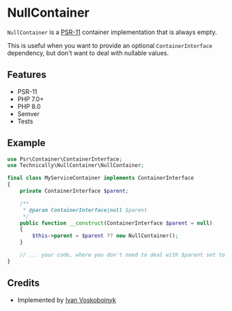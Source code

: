 # NullContainer

`NullContainer` is a [PSR-11](https://www.php-fig.org/psr/psr-11/) container implementation that is always empty. 

This is useful when you want to provide an optional `ContainerInterface` dependency, 
but don't want to deal with nullable values.

## Features

- PSR-11
- PHP 7.0+
- PHP 8.0
- Semver
- Tests

## Example

```php
use Psr\Container\ContainerInterface;
use Technically\NullContainer\NullContainer;

final class MyServiceContainer implements ContainerInterface
{
    private ContainerInterface $parent;

    /**
     * @param ContainerInterface|null $parent
     */
    public function __construct(ContainerInterface $parent = null)
    {
        $this->parent = $parent ?? new NullContainer();
    }

    // ... your code, where you don't need to deal with $parent set to `null`.
}
```

## Credits

- Implemented by [Ivan Voskoboinyk](https://github.com/e1himself)
